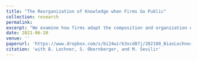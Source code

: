 ```yaml
---
title: "The Reorganization of Knowledge when Firms Go Public"
collection: research
permalink: 
excerpt: "We examine how firms adapt the composition and organization of their labor force when they go public. Hiring and reorganization begins two years ahead of the IPO. Hiring is strongest in high-skill jobs requiring knowledge in finance, accounting, and internal governance. In order to economize on the costs of maintaining a larger labor force with a broader knowledge base, we find the IPO firm to reorganize into a more hierarchical structure with smaller departments. IPO firms hire many young, highly skilled, but inexperienced employees to fill the middle ranks in this organization. Two thirds of top management are replaced in the process of going public. The wage gap between top managers and middle managers widens, in line with a higher utilization rate of knowledge of top managers after the reorganization. Overall, our results suggest that going public is associated with a comprehensive transformation of the firm's labor force which becomes geared towards exploiting available technologies rather than generating innovation."
date: 2021-06-20
venue: ''
paperurl: 'https://www.dropbox.com/s/bi24wirb3xcd87j/202108_BiasLochnerObernbergerSevilir_Reorganization_of_Knowledge_When_Firms_Go_Public.pdf?dl=0'
citation: 'with B. Lochner, S. Obernberger, and M. Sevilir'
---
```

